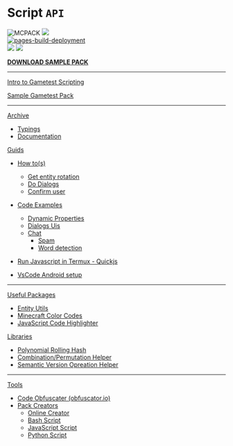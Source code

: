 # Script `API` 

![MCPACK](https://github.com/WavePlayz/Gametest-API/actions/workflows/pack.yml/badge.svg?branch=main)
![](https://komarev.com/ghpvc/?username=WavePlayz&color=grey&label=Hits)  
[![pages-build-deployment](https://github.com/WavePlayz/Gametest-API/actions/workflows/pages/pages-build-deployment/badge.svg?branch=main)](https://github.com/WavePlayz/Gametest-API/actions/workflows/pages/pages-build-deployment)  
![](https://img.shields.io/github/repo-size/WavePlayz/Gametest-API)
![](https://img.shields.io/github/v/release/WavePlayz/Gametest-API?display_name=tag)

[**DOWNLOAD SAMPLE PACK**](https://github.com/WavePlayz/Gametest-API/releases/latest)  

---

[Intro to Gametest Scripting](intro-to-gametest-scripting.md)  

[Sample Gametest Pack](sample-pack/)

---

[Archive](archive/)  
- [Typings](archive/typings/)  
- [Documentation](archive/docs/)  


[Guids](guide/)
- [How to(s)](guide/howto/)
  - [Get entity rotation](guide/howto/player-rotation.md)
  - [Do Dialogs](guide/howto/dialog-ui.md)
  - [Confirm user](guide/howto/confirm.md)  
  
- [Code Examples](guide/examples/)
  - [Dynamic Properties](guide/examples/dynamic_properties/script.js)
  - [Dialogs Uis](guide/examples/dialog_ui/script.js)
  - [Chat](guide/examples/chat/)
    - [Spam](guide/examples/chat/spam.js)
    - [Word detection](guide/examples/chat/detaction.js)

- [Run Javascript in Termux - Quickjs](guide/termux-quickjs-setup.md)  
- [VsCode Android setup](guide/vscode-android-setup.md)  

---

[Useful Packages](packages/)
- [Entity Utils](packages/entity_utils/README.md)
- [Minecraft Color Codes](packages/mc_color/README.md)
- [JavaScript Code Highlighter](packages/js_highlight/README.md)

[Libraries](libraries/)
- [Polynomial Rolling Hash](libraries/poly_roll_hash/README.md)  
- [Combination/Permutation Helper](libraries/kramacaya/README.md)  
- [Semantic Version Opreation Helper](libraries/semver/README.md)  

---

[Tools](tools/)
- [Code Obfuscater (obfuscator.io)](https://obfuscator.io/)
- [Pack Creators]()
  -  [Online Creator](https://waveplayz.github.io/Gametest-API/pack.html)
  -  [Bash Script]()  
  -  [JavaScript Script]()
  -  [Python Script]()
  


